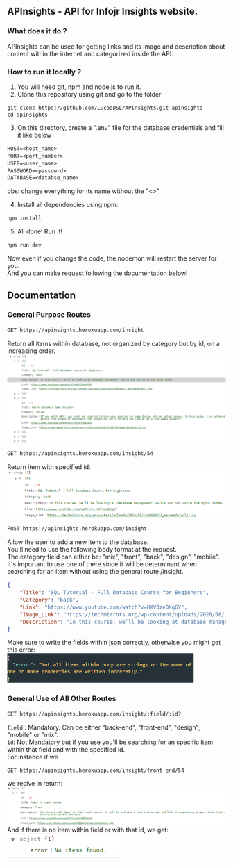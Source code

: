 ## APInsights - API for Infojr Insights website.

### What does it do ?

APInsights can be used for getting links and its image and description about content within the internet and categorized inside the API.

### How to run it locally ?

1. You will need git, npm and node.js to run it.
2. Clone this repository using git and go to the folder

```git
git clone https://github.com/LucasDSL/APInsights.git apinsights
cd apinsights
```

3. On this directory, create a ".env" file for the database credentials and fill it like below

```txt
HOST=<host_name>
PORT=<port_number>
USER=<user_name>
PASSWORD=<passowrd>
DATABASE=<databse_name>
```

obs: change everything for its name without the "<>"

4. Install all dependencies using npm:

```txt
npm install
```

5. All done! Run it!

```txt
npm run dev
```

Now even if you change the code, the nodemon will restart the server for you.\
And you can make request following the documentation below!

## Documentation

### General Purpose Routes

```txt
GET https://apinsights.herokuapp.com/insight
```

Return all items within database, not organized by category but by id, on a increasing order.
<img src="./examples/example.png" >

```txt
GET https://apinsights.herokuapp.com/insight/54
```
Return item with specified id:
<img src="./examples/example6.png">

```txt
POST https://apinsights.herokuapp.com/insight
```

Allow the user to add a new item to the database. \
You'll need to use the following body format at the request. \
The category field can either be: "mix", "front", "back", "design", "mobile". It's important to use one of there since it will be determinant when searching for an item without using the general route /insight.

```JSON
{
	"Title": "SQL Tutorial - Full Database Course for Beginners",
	"Category": "back",
	"Link": "https://www.youtube.com/watch?v=HXV3zeQKqGY",
	"Image_Link": "https://techmirrors.org/wp-content/uploads/2020/08/1596638073_maxresdefault.jpg",
	"Description": "In this course, we’ll be looking at database management basics and SQL using the MySQL RDBMS. The course is designed for beginners to SQL and database management systems, and will introduce common database management topics. Throughout the course we’ll be looking at various topics including schema design, basic C.R.U.D operations, aggregation, nested queries, joins, keys and much more."
}
```

Make sure to write the fields within json correctly, otherwise you might get this error: \
<img src="./examples/examples3.png">

### General Use of All Other Routes

```txt
GET https://apinsights.herokuapp.com/insight/:field/:id?
```

`field` : Mandatory. Can be either "back-end", "front-end", "design", "mobile" or "mix". \
`id`: Not Mandatory but if you use you'll be searching for an specific item within that field and with the specified id.
\
For instance if we

```txt
GET https://apinsights.herokuapp.com/insight/front-end/54
```

we recive in return:
<img src="./examples/examples4.png"> \
And if there is no item within field or with that id, we get: \
<img src="./examples/examples5.png">
